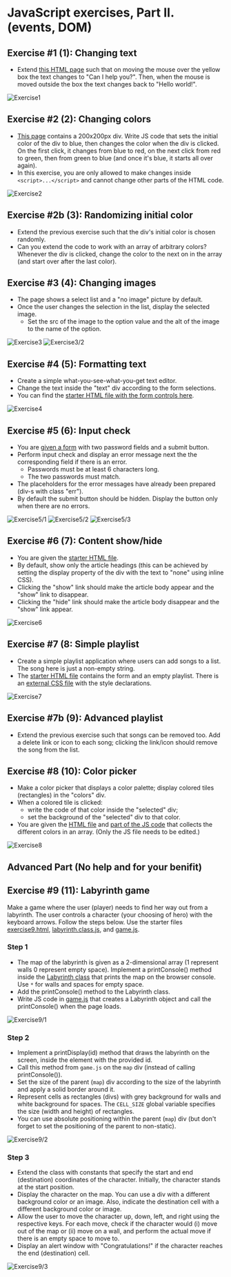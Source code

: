 # JavaScript exercises, Part II. (events, DOM)

## Exercise #1 (1): Changing text

  - Extend [this HTML page](dom-exersices/exercise1.html) such that on moving the mouse over the yellow box the text changes to "Can I help you?". Then, when the mouse is moved outside the box the text changes back to "Hello world!".

![Exercise1](dom-exersices/images/exercise1.png)


## Exercise #2 (2): Changing colors

  - [This page](dom-exersices/exercise2.html) contains a 200x200px div. Write JS code that sets the initial color of the div to blue, then changes the color when the div is clicked. On the first click, it changes from blue to red, on the next click from red to green, then from green to blue (and once it's blue, it starts all over again).
  - In this exercise, you are only allowed to make changes inside `<script>...</script>` and cannot change other parts of the HTML code.

![Exercise2](dom-exersices/images/exercise2.png)


## Exercise #2b (3): Randomizing initial color

  - Extend the previous exercise such that the div's initial color is chosen randomly.
  - Can you extend the code to work with an array of arbitrary colors? Whenever the div is clicked, change the color to the next on in the array (and start over after the last color).


## Exercise #3 (4): Changing images

  - The page shows a select list and a "no image" picture by default.
  - Once the user changes the selection in the list, display the selected image.
    * Set the src of the image to the option value and the alt of the image to the name of the option.

![Exercise3](dom-exersices/images/exercise3.png)
![Exercise3/2](dom-exersices/images/exercise3_2.png)


## Exercise #4 (5): Formatting text

  - Create a simple what-you-see-what-you-get text editor.
  - Change the text inside the "text" div according to the form selections.
  - You can find the [starter HTML file with the form controls here](dom-exersices/exercise4.html).

![Exercise4](dom-exersices/images/exercise4.png)


## Exercise #5 (6): Input check

  - You are [given a form](dom-exersices/exercise5.html) with two password fields and a submit button.
  - Perform input check and display an error message next the the corresponding field if there is an error.
    * Passwords must be at least 6 characters long.
    * The two passwords must match.
  - The placeholders for the error messages have already been prepared (div-s with class "err").
  - By default the submit button should be hidden. Display the button only when there are no errors.

![Exercise5/1](dom-exersices/images/exercise5_1.png)
![Exercise5/2](dom-exersices/images/exercise5_2.png)
![Exercise5/3](dom-exersices/images/exercise5_3.png)



## Exercise #6 (7): Content show/hide

  - You are given the [starter HTML file](dom-exersices/exercise6.html).
  - By default, show only the article headings (this can be achieved by setting the display property of the div with the text to "none" using inline CSS).
  - Clicking the "show" link should make the article body appear and the "show" link to disappear.
  - Clicking the "hide" link should make the article body disappear and the "show" link appear.

![Exercise6](dom-exersices/images/exercise6.png)


## Exercise #7 (8: Simple playlist

  - Create a simple playlist application where users can add songs to a list. The song here is just a non-empty string.
  - The [starter HTML file](dom-exersices/exercise7.html) contains the form and an empty playlist. There is an [external CSS file](dom-exersices/exercise7.css) with the style declarations.

![Exercise7](dom-exersices/images/exercise7.png)


## Exercise #7b (9): Advanced playlist

  - Extend the previous exercise such that songs can be removed too. Add a delete link or icon to each song; clicking the link/icon should remove the song from the list.


## Exercise #8 (10): Color picker

  - Make a color picker that displays a color palette; display colored tiles (rectangles) in the "colors" div.
  - When a colored tile is clicked:
    * write the code of that color inside the "selected" div;
    * set the background of the "selected" div to that color.
  - You are given the [HTML file](dom-exersices/exercise8.html) and [part of the JS code](dom-exersices/exercise8.js) that collects the different colors in an array. (Only the JS file needs to be edited.)

![Exercise8](dom-exersices/images/exercise8.png)

## Advanced Part (No help and for your benifit)
## Exercise #9 (11): Labyrinth game

Make a game where the user (player) needs to find her way out from a labyrinth. The user controls a character (your choosing of hero) with the keyboard arrows. Follow the steps below. Use the starter files [exercise9.html](dom-exersices/exercise9.html), [labyrinth.class.js](dom-exersices/labyrinth.class.js), and [game.js](dom-exersices/game.js).

### Step 1

  - The map of the labyrinth is given as a 2-dimensional array (1 represent walls 0 represent empty space). Implement a printConsole() method inside the [Labyrinth class](dom-exersices/labyrinth.class.js) that prints the map on the browser console. Use `*` for walls and spaces for empty space.
   - Add the printConsole() method to the Labyrinth class.
   - Write JS code in [game.js](dom-exersices/game.js) that creates a Labyrinth object and call the printConsole() when the page loads.

![Exercise9/1](dom-exersices/images/exercise9_1.png)

### Step 2

  - Implement a printDisplay(id) method that draws the labyrinth on the screen, inside the element with the provided id.
  - Call this method from `game.js` on the `map` div (instead of calling printConsole()).
  - Set the size of the parent (`map`) div according to the size of the labyrinth and apply a solid border around it.
  - Represent cells as rectangles (divs) with grey background for walls and white background for spaces. The `CELL_SIZE` global variable specifies the size (width and height) of rectangles.
  - You can use absolute positioning within the parent (`map`) div (but don't forget to set the positioning of the parent to non-static).

![Exercise9/2](dom-exersices/images/exercise9_2.png)

### Step 3

  - Extend the class with constants that specify the start and end (destination) coordinates of the character. Initially, the character stands at the start position.
  - Display the character on the map. You can use a div with a different background color or an image. Also, indicate the destination cell with a different background color or image.
  - Allow the user to move the character up, down, left, and right using the respective keys. For each move, check if the character would (i) move out of the map or (ii) move on a wall, and perform the actual move if there is an empty space to move to.
  - Display an alert window with "Congratulations!" if the character reaches the end (destination) cell.

![Exercise9/3](dom-exersices/images/exercise9_3.png)
